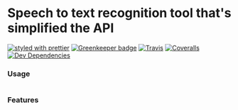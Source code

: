 # Speech to text recognition tool that's simplified the API

[![styled with prettier](https://img.shields.io/badge/styled_with-prettier-ff69b4.svg)](https://github.com/prettier/prettier)
[![Greenkeeper badge](https://badges.greenkeeper.io/puemos/mic-recorder.svg)](https://greenkeeper.io/)
[![Travis](https://img.shields.io/travis/puemos/mic-recorder.svg)](https://travis-ci.org/puemos/mic-recorder)
[![Coveralls](https://img.shields.io/coveralls/puemos/mic-recorder.svg)](https://coveralls.io/github/puemos/mic-recorder)
[![Dev Dependencies](https://david-dm.org/puemos/mic-recorder/dev-status.svg)](https://david-dm.org/puemos/mic-recorder)


### Usage

```js


```

### Features


